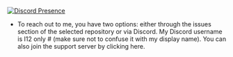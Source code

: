 

[![Discord Presence](https://lanyard.cnrad.dev/api/1189523423131615284)](https://discord.com/users/1189523423131615284)

- To reach out to me, you have two options: either through the issues section of the selected repository or via Discord. My Discord username is I12 only # (make sure not to confuse it with my display name). You can also join the support server by clicking here.








<!---
Chromaview/Chromaview is a ✨ special ✨ repository because its `README.md` (this file) appears on your GitHub profile.
You can click the Preview link to take a look at your changes.
--->
